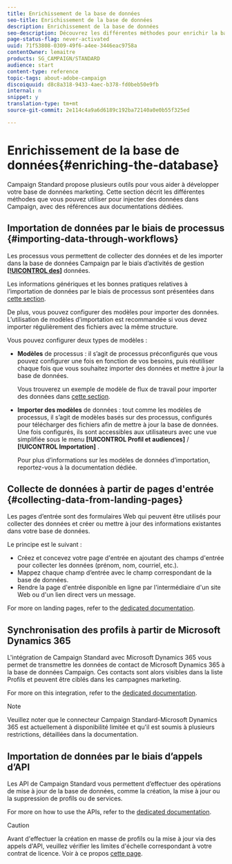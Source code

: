 ```yaml
---
title: Enrichissement de la base de données
seo-title: Enrichissement de la base de données
description: Enrichissement de la base de données
seo-description: Découvrez les différentes méthodes pour enrichir la base de données.
page-status-flag: never-activated
uuid: 71f53808-0309-49f6-a4ee-3446eac9758a
contentOwner: lemaitre
products: SG_CAMPAIGN/STANDARD
audience: start
content-type: reference
topic-tags: about-adobe-campaign
discoiquuid: d8c8a318-9433-4aec-b378-fd0beb50e9fb
internal: n
snippet: y
translation-type: tm+mt
source-git-commit: 2e114c4a9a6d6189c192ba72140a0e0b55f325ed

---
```



# Enrichissement de la base de données{#enriching-the-database}

Campaign Standard propose plusieurs outils pour vous aider à développer votre base de données marketing. Cette section décrit les différentes méthodes que vous pouvez utiliser pour injecter des données dans Campaign, avec des références aux documentations dédiées.

## Importation de données par le biais de processus {#importing-data-through-workflows}

Les processus vous permettent de collecter des données et de les importer dans la base de données Campaign par le biais d’activités de gestion [**[!UICONTROL des]**](../../automating/using/about-data-management-activities.md) données.

Les informations génériques et les bonnes pratiques relatives à l’importation de données par le biais de processus sont présentées dans [cette section](../../automating/using/importing-data.md).

De plus, vous pouvez configurer des modèles pour importer des données. L’utilisation de modèles d’importation est recommandée si vous devez importer régulièrement des fichiers avec la même structure.

Vous pouvez configurer deux types de modèles :

* **Modèles** de processus : il s’agit de processus préconfigurés que vous pouvez configurer une fois en fonction de vos besoins, puis réutiliser chaque fois que vous souhaitez importer des données et mettre à jour la base de données.

   Vous trouverez un exemple de modèle de flux de travail pour importer des données dans [cette section](../../automating/using/importing-data.md#example--import-workflow-template).

* **Importer des modèles** de données : tout comme les modèles de processus, il s’agit de modèles basés sur des processus, configurés pour télécharger des fichiers afin de mettre à jour la base de données. Une fois configurés, ils sont accessibles aux utilisateurs avec une vue simplifiée sous le menu **[!UICONTROL Profil et audiences]** / **[!UICONTROL Importation]** .

   Pour plus d’informations sur les modèles de données d’importation, reportez-vous à la documentation [](../../automating/using/importing-data-with-import-templates.md)dédiée.

## Collecte de données à partir de pages d'entrée {#collecting-data-from-landing-pages}

Les pages d’entrée sont des formulaires Web qui peuvent être utilisés pour collecter des données et créer ou mettre à jour des informations existantes dans votre base de données.

Le principe est le suivant :

* Créez et concevez votre page d'entrée en ajoutant des champs d'entrée pour collecter les données (prénom, nom, courriel, etc.).
* Mappez chaque champ d’entrée avec le champ correspondant de la base de données.
* Rendre la page d'entrée disponible en ligne par l'intermédiaire d'un site Web ou d'un lien direct vers un message.

For more on landing pages, refer to the [dedicated documentation](../../channels/using/about-landing-pages.md).

## Synchronisation des profils à partir de Microsoft Dynamics 365

L'intégration de Campaign Standard avec Microsoft Dynamics 365 vous permet de transmettre les données de contact de Microsoft Dynamics 365 à la base de données Campaign.
Ces contacts sont alors visibles dans la liste Profils et peuvent être ciblés dans les campagnes marketing.

For more on this integration, refer to the [dedicated documentation](https://helpx.adobe.com/campaign/kb/acs-ms-dynamics.html).

>[!NOTE]
>
>Veuillez noter que le connecteur Campaign Standard-Microsoft Dynamics 365 est actuellement à disponibilité limitée et qu'il est soumis à plusieurs restrictions, détaillées dans la documentation.

## Importation de données par le biais d’appels d’API

Les API de Campaign Standard vous permettent d’effectuer des opérations de mise à jour de la base de données, comme la création, la mise à jour ou la suppression de profils ou de services.

For more on how to use the APIs, refer to the [dedicated documentation](https://docs.campaign.adobe.com/doc/standard/en/api/ACS_API.html).

>[!CAUTION]
>
>Avant d'effectuer la création en masse de profils ou la mise à jour via des appels d'API, veuillez vérifier les limites d'échelle correspondant à votre contrat de licence. Voir à ce propos [cette page](https://helpx.adobe.com/legal/product-descriptions/campaign-standard.html#ITInfrastructureResourcesbyActiveProfilesTiers).
